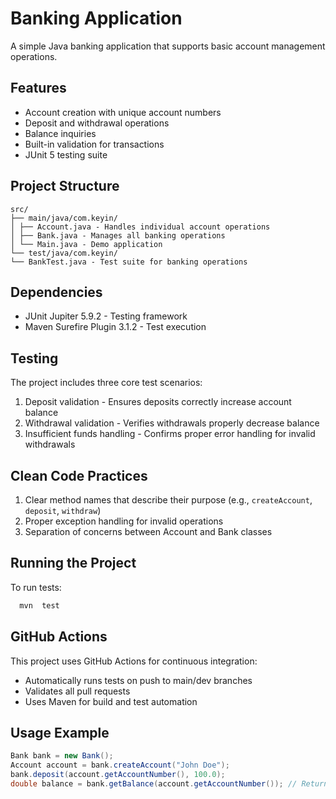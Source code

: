 # Banking Application

A simple Java banking application that supports basic account management operations.

## Features

- Account creation with unique account numbers
- Deposit and withdrawal operations
- Balance inquiries
- Built-in validation for transactions
- JUnit 5 testing suite

## Project Structure

```
src/
├── main/java/com.keyin/
│ ├── Account.java - Handles individual account operations
│ ├── Bank.java - Manages all banking operations
│ └── Main.java - Demo application
└── test/java/com.keyin/
└── BankTest.java - Test suite for banking operations
```

## Dependencies

- JUnit Jupiter 5.9.2 - Testing framework
- Maven Surefire Plugin 3.1.2 - Test execution

## Testing

The project includes three core test scenarios:

1. Deposit validation - Ensures deposits correctly increase account balance
2. Withdrawal validation - Verifies withdrawals properly decrease balance
3. Insufficient funds handling - Confirms proper error handling for invalid withdrawals

## Clean Code Practices

1. Clear method names that describe their purpose (e.g., `createAccount`, `deposit`, `withdraw`)
2. Proper exception handling for invalid operations
3. Separation of concerns between Account and Bank classes

## Running the Project

To run tests:

```bash
  mvn  test
```

## GitHub Actions

This project uses GitHub Actions for continuous integration:

- Automatically runs tests on push to main/dev branches
- Validates all pull requests
- Uses Maven for build and test automation

## Usage Example

```java
Bank bank = new Bank();
Account account = bank.createAccount("John Doe");
bank.deposit(account.getAccountNumber(), 100.0);
double balance = bank.getBalance(account.getAccountNumber()); // Returns 100.0
```
